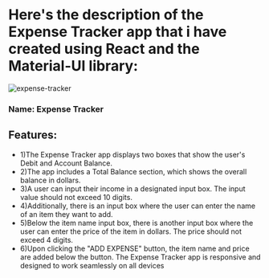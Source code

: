  # Here's the description of the Expense Tracker app that i have created using React and the Material-UI library:
 ![expense-tracker](https://github.com/arman229/expense-tracker/assets/115856806/42de1952-8f93-4218-b846-3ddfbda3f48c)
 ### Name: Expense Tracker


## Features:

* 1)The Expense Tracker app displays two boxes that show the user's Debit and Account Balance.
* 2)The app includes a Total Balance section, which shows the overall balance in dollars.
* 3)A user can input their income in a designated input box. The input value should not exceed 10 digits.
* 4)Additionally, there is an input box where the user can enter the name of an item they want to add.
* 5)Below the item name input box, there is another input box where the user can enter the price of the item in dollars. The price should not exceed 4 digits.
* 6)Upon clicking the "ADD EXPENSE" button, the item name and price are added below the button.
The Expense Tracker app is responsive and designed to work seamlessly on all devices
